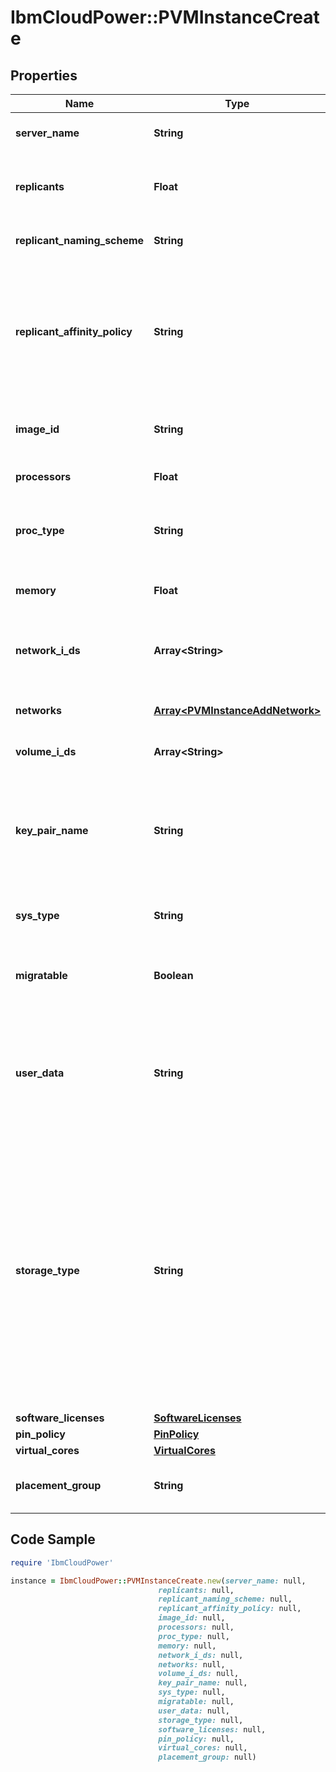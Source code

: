 # IbmCloudPower::PVMInstanceCreate

## Properties

Name | Type | Description | Notes
------------ | ------------- | ------------- | -------------
**server_name** | **String** | Name of the server to create | 
**replicants** | **Float** | Number of duplicate instances to create in this request | [optional] 
**replicant_naming_scheme** | **String** | How to name the created vms | [optional] [default to &#39;suffix&#39;]
**replicant_affinity_policy** | **String** | Affinity policy for replicants being created; affinity for the same host, anti-affinity for different hosts, none for no preference | [optional] [default to &#39;none&#39;]
**image_id** | **String** | Image ID of the image to use for the server | 
**processors** | **Float** | Number of processors allocated | 
**proc_type** | **String** | Processor type (dedicated, shared, capped) | [default to &#39;dedicated&#39;]
**memory** | **Float** | Amount of memory allocated (in GB) | 
**network_i_ds** | **Array&lt;String&gt;** | (deprecated - replaced by networks) List of Network IDs | [optional] 
**networks** | [**Array&lt;PVMInstanceAddNetwork&gt;**](PVMInstanceAddNetwork.md) | The pvm instance networks information | [optional] 
**volume_i_ds** | **Array&lt;String&gt;** | List of volume IDs | [optional] 
**key_pair_name** | **String** | The name of the SSH key pair provided to the server for authenticating users (looked up in the tenant&#39;s list of keys) | [optional] 
**sys_type** | **String** | System type used to host the instance | [optional] 
**migratable** | **Boolean** | Indicates if the server is allowed to migrate between hosts | [optional] [default to true]
**user_data** | **String** | Cloud-init user-defined data. The user-defined data is made available to the VM instance as a config drive. | [optional] 
**storage_type** | **String** | Storage type for server deployment. Only valid when you deploy one of the IBM supplied **stock** images. Storage type for a custom image (an imported image or an image that is created from a VM capture) defaults to the storage type the image was created in | [optional] 
**software_licenses** | [**SoftwareLicenses**](SoftwareLicenses.md) |  | [optional] 
**pin_policy** | [**PinPolicy**](PinPolicy.md) |  | [optional] 
**virtual_cores** | [**VirtualCores**](VirtualCores.md) |  | [optional] 
**placement_group** | **String** | The placement group for the server | [optional] 

## Code Sample

```ruby
require 'IbmCloudPower'

instance = IbmCloudPower::PVMInstanceCreate.new(server_name: null,
                                 replicants: null,
                                 replicant_naming_scheme: null,
                                 replicant_affinity_policy: null,
                                 image_id: null,
                                 processors: null,
                                 proc_type: null,
                                 memory: null,
                                 network_i_ds: null,
                                 networks: null,
                                 volume_i_ds: null,
                                 key_pair_name: null,
                                 sys_type: null,
                                 migratable: null,
                                 user_data: null,
                                 storage_type: null,
                                 software_licenses: null,
                                 pin_policy: null,
                                 virtual_cores: null,
                                 placement_group: null)
```


